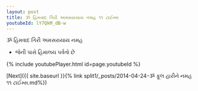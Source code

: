 ```yaml
---
layout: post
title: ૐ હિમવાદ ગિરી અમસરાયાય નમહ ૧૧ ટાઈમ્સ
youtubeId: lY7QkM_dB-w
---
```

 
 
 ૐ હિમવાદ ગિરી અમસરાયાય નમહ  
 
 -  જેની પાસે હિમાલય પર્વતો છે 
 
  
 
  
 
 
 
 
 
 


{% include youtubePlayer.html id=page.youtubeId %}
 
[Next]({{ site.baseurl }}{% link  split1/_posts/2014-04-24-ૐ ફૂલ હારીને નમહ ૧૧ ટાઈમ્સ.md%})
 
